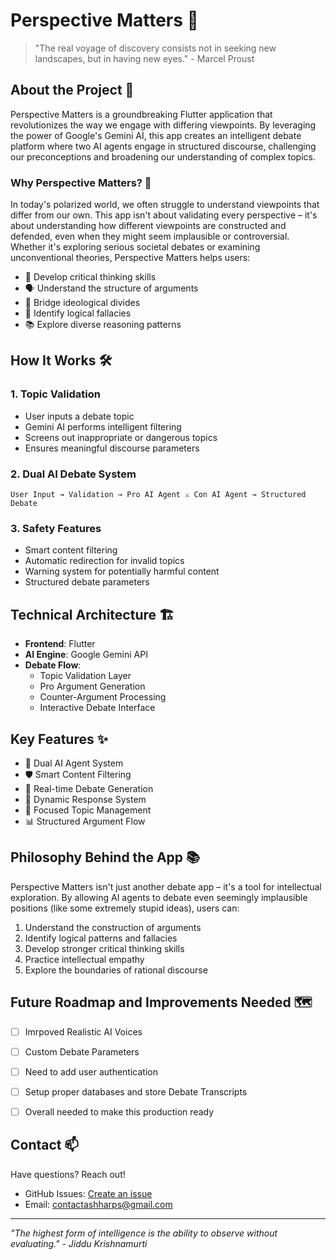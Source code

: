 # Perspective Matters 🤔

> "The real voyage of discovery consists not in seeking new landscapes, but in having new eyes." - Marcel Proust

## About the Project 🌟

Perspective Matters is a groundbreaking Flutter application that revolutionizes the way we engage with differing viewpoints. By leveraging the power of Google's Gemini AI, this app creates an intelligent debate platform where two AI agents engage in structured discourse, challenging our preconceptions and broadening our understanding of complex topics.

### Why Perspective Matters? 🤷

In today's polarized world, we often struggle to understand viewpoints that differ from our own. This app isn't about validating every perspective – it's about understanding how different viewpoints are constructed and defended, even when they might seem implausible or controversial. Whether it's exploring serious societal debates or examining unconventional theories, Perspective Matters helps users:

- 🧠 Develop critical thinking skills
- 🗣️ Understand the structure of arguments
- 🤝 Bridge ideological divides
- 🎯 Identify logical fallacies
- 📚 Explore diverse reasoning patterns

## How It Works 🛠️

### 1. Topic Validation
- User inputs a debate topic
- Gemini AI performs intelligent filtering
- Screens out inappropriate or dangerous topics
- Ensures meaningful discourse parameters

### 2. Dual AI Debate System
```
User Input → Validation → Pro AI Agent ⚔️ Con AI Agent → Structured Debate
```

### 3. Safety Features
- Smart content filtering
- Automatic redirection for invalid topics
- Warning system for potentially harmful content
- Structured debate parameters

## Technical Architecture 🏗️

- **Frontend**: Flutter
- **AI Engine**: Google Gemini API
- **Debate Flow**:
  - Topic Validation Layer
  - Pro Argument Generation
  - Counter-Argument Processing
  - Interactive Debate Interface

## Key Features ✨

- 🤖 Dual AI Agent System
- 🛡️ Smart Content Filtering
- 💭 Real-time Debate Generation
- 🔄 Dynamic Response System
- 🎯 Focused Topic Management
- 📊 Structured Argument Flow

## Philosophy Behind the App 📚

Perspective Matters isn't just another debate app – it's a tool for intellectual exploration. By allowing AI agents to debate even seemingly implausible positions (like some extremely stupid ideas), users can:

1. Understand the construction of arguments
2. Identify logical patterns and fallacies
3. Develop stronger critical thinking skills
4. Practice intellectual empathy
5. Explore the boundaries of rational discourse



## Future Roadmap and Improvements Needed 🗺️

- [ ] Imrpoved Realistic AI Voices
- [ ] Custom Debate Parameters
- [ ] Need to add user authentication
- [ ] Setup proper databases and store Debate Transcripts
- [ ] Overall needed to make this production ready


## Contact 📫

Have questions? Reach out!
- GitHub Issues: [Create an issue](https://github.com/yourusername/perspective-matters/issues)
- Email: contactashharps@gmail.com

---

*"The highest form of intelligence is the ability to observe without evaluating." - Jiddu Krishnamurti*
